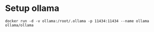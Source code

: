 # Setup ollama
```
docker run -d -v ollama:/root/.ollama -p 11434:11434 --name ollama ollama/ollama
```
